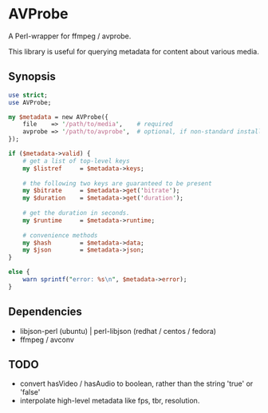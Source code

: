 # AVProbe
A Perl-wrapper for ffmpeg / avprobe.  

This library is useful for querying metadata for content about various media.

## Synopsis

```perl
use strict;
use AVProbe;

my $metadata = new AVProbe({
	file 	=> '/path/to/media',	# required
  	avprobe	=> '/path/to/avprobe',	# optional, if non-standard installation of ffmpeg/avprobe
});

if ($metadata->valid) {
    # get a list of top-level keys
    my $listref		= $metadata->keys;
    
    # the following two keys are guaranteed to be present
    my $bitrate 	= $metadata->get('bitrate');
    my $duration 	= $metadata->get('duration');
    
    # get the duration in seconds.
    my $runtime		= $metadata->runtime;
    
    # convenience methods
    my $hash		= $metadata->data;
    my $json		= $metadata->json;  
}

else {
	warn sprintf("error: %s\n", $metadata->error);
}
```

## Dependencies
* libjson-perl (ubuntu) | perl-libjson (redhat / centos / fedora)
* ffmpeg / avconv

## TODO
* convert hasVideo / hasAudio to boolean, rather than the string 'true' or 'false'
* interpolate high-level metadata like fps, tbr, resolution.
